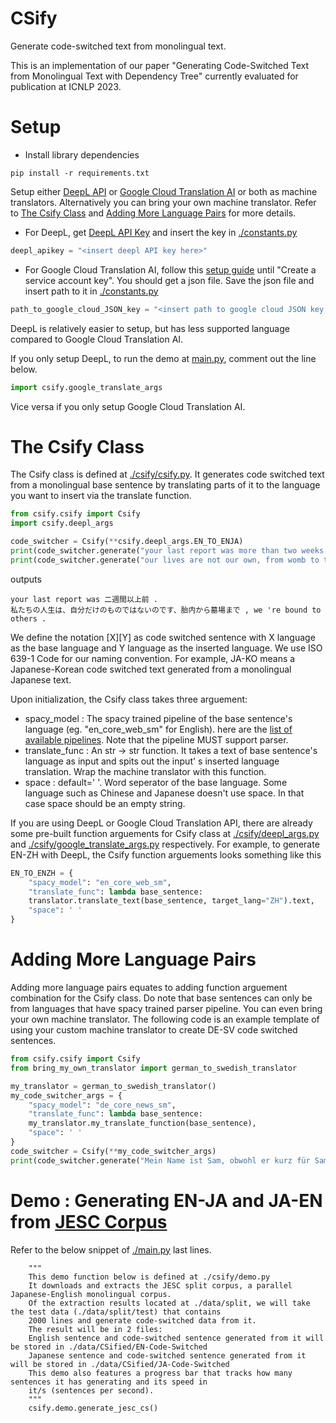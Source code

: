 CSify
======

Generate code-switched text from monolingual text.

This is an implementation of our paper "Generating Code-Switched Text from Monolingual
Text with Dependency Tree" currently evaluated for publication at ICNLP 2023.

Setup
======

- Install library dependencies

```commandline
pip install -r requirements.txt
```

Setup either [DeepL API](https://www.deepl.com/pro-api?cta=header-pro-api)
or [Google Cloud Translation AI](https://cloud.google.com/translate) or both as machine translators.
Alternatively you can bring your own machine translator. Refer to  [The Csify Class](#the-csify-class)
and [Adding More Language Pairs](#adding-more-language-pairs) for more details.

- For DeepL, get [DeepL API Key](https://www.deepl.com/en/docs-api) and insert the key
  in [./constants.py](./constants.py)

```python
deepl_apikey = "<insert deepl API key here>"
```

- For Google Cloud Translation AI, follow this [setup guide](https://cloud.google.com/translate/docs/setup) until
  "Create a service account key". You should get a json file. Save the json file and insert path to it
  in [./constants.py](./constants.py)

```python
path_to_google_cloud_JSON_key = "<insert path to google cloud JSON key here>"
```

DeepL is relatively easier to setup, but has less supported language compared to Google Cloud Translation AI.

If you only setup DeepL, to run the demo at [main.py](main.py), comment out the line below.

```python
import csify.google_translate_args
```

Vice versa if you only setup Google Cloud Translation AI.

The Csify Class
======
The Csify class is defined at [./csify/csify.py](./csify/csify.py).
It generates code switched text from a monolingual base sentence by translating parts of it
to the language you want to insert via the translate function.

```python
from csify.csify import Csify
import csify.deepl_args

code_switcher = Csify(**csify.deepl_args.EN_TO_ENJA)
print(code_switcher.generate("your last report was more than two weeks ago."))
print(code_switcher.generate("our lives are not our own, from womb to tomb, we're bound to others."))
```

outputs

```text
your last report was 二週間以上前 .
私たちの人生は、自分だけのものではないのです、胎内から墓場まで , we 're bound to others . 
```

We define the notation [X][Y] as code switched sentence with X language as the base language and Y language as the
inserted language.
We use ISO 639-1 Code for our naming convention. For example, JA-KO means a Japanese-Korean code switched text generated
from a monolingual Japanese text.

Upon initialization, the Csify class takes three arguement:

- spacy_model : The spacy trained pipeline of the base sentence's language (eg. "en_core_web_sm" for English).
  here are the [list of available pipelines](https://spacy.io/models). Note that the pipeline MUST support parser.
- translate_func : An str -> str function. It takes a text of base sentence's language as input and spits out the input'
  s
  inserted language translation. Wrap the machine translator with this function.
- space : default=' '. Word seperator of the base language. Some language such as Chinese and Japanese doesn't use
  space.
  In that case space should be an empty string.

If you are using DeepL or Google Cloud Translation API,
there are already some pre-built function arguements for Csify class at [./csify/deepl_args.py](./csify/deepl_args.py)
and
[./csify/google_translate_args.py](./csify/deepl_args.py) respectively. For example, to generate EN-ZH with DeepL,
the Csify function arguements looks something like this

```python
EN_TO_ENZH = {
    "spacy_model": "en_core_web_sm",
    "translate_func": lambda base_sentence:
    translator.translate_text(base_sentence, target_lang="ZH").text,
    "space": ' '
}
```

Adding More Language Pairs
======
Adding more language pairs equates to adding function arguement combination for the Csify class. Do note that
base sentences can only be from languages that have spacy trained parser pipeline. You can even bring your own machine
translator. The following code is an example template of using your custom machine translator to create DE-SV code
switched
sentences.

```python
from csify.csify import Csify
from bring_my_own_translator import german_to_swedish_translator

my_translator = german_to_swedish_translator()
my_code_switcher_args = {
    "spacy_model": "de_core_news_sm",
    "translate_func": lambda base_sentence:
    my_translator.my_translate_function(base_sentence),
    "space": ' '
}
code_switcher = Csify(**my_code_switcher_args)
print(code_switcher.generate("Mein Name ist Sam, obwohl er kurz für Samantha ist."))
```

Demo : Generating EN-JA and JA-EN from [JESC Corpus](https://nlp.stanford.edu/projects/jesc/index.html)
======
Refer to the below snippet of [./main.py](./main.py) last lines.

```text
    """
    This demo function below is defined at ./csify/demo.py
    It downloads and extracts the JESC split corpus, a parallel Japanese-English monolingual corpus.
    Of the extraction results located at ./data/split, we will take the test data (./data/split/test) that contains
    2000 lines and generate code-switched data from it.
    The result will be in 2 files:
    English sentence and code-switched sentence generated from it will be stored in ./data/CSified/EN-Code-Switched
    Japanese sentence and code-switched sentence generated from it will be stored in ./data/CSified/JA-Code-Switched
    This demo also features a progress bar that tracks how many sentences it has generating and its speed in 
    it/s (sentences per second).
    """
    csify.demo.generate_jesc_cs()
```